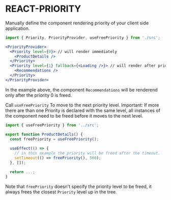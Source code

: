 # REACT-PRIORITY

Manually define the component rendering priority of your client side application.

```jsx
import { Priority, PriorityProvider, useFreePriority } from './src';

<PriorityProvider>
  <Priority level={0}> // will render immediately
    <ProductDetails />
  </Priority>
  <Priority level={1} fallback={<Loading />}> // will render after priority level 0 is freed
    <Recommendations />
  </Priority>
</PriorityProvider>

```

In the example above, the component `Recommendations` will be renderend only after the priority 0 is freed.

Call `useFreePriority` To move to the next priority level.
Important: If more there are than one Priority is declared with the same level, all instances of the component need to be freed before it moves to the next level.

```jsx
import { useFreePriority } from '../src';

export function ProductDetails() {
  const freePriority = useFreePriority();
  
  useEffect(() => {
    // in this example the priority will be freed after the timeout.
    setTimeout(() => freePriority(), 500);
  }, []);

  return ...;
}
```

Note that `freePriority` doesn't specify the priority level to be freed, it always frees the closest `Priority` level up in the tree.
